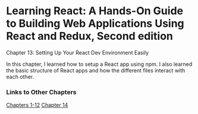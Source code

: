 <h1>Learning React: A Hands-On Guide to Building Web Applications Using React and Redux, Second edition</h1>

Chapter 13: Setting Up Your React Dev Environment Easily

In this chapter, I learned how to setup a React app using npm. I also learned the basic structure of React apps and how the different files interact with each other.

<h3>Links to Other Chapters</h3>
<a href="https://github.com/justinfrey64/learning-react-chapters-1-through-12">Chapters 1-12</a>
<a href="https://github.com/justinfrey64/learning-react-chapter-14">Chapter 14</a>
